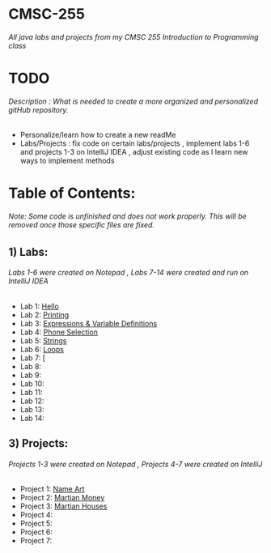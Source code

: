 # CMSC-255
###### All java labs and projects from my CMSC 255 Introduction to Programming class

# TODO
###### Description : What is needed to create a more organized and personalized gitHub repository.
- Personalize/learn how to create a new readMe
- Labs/Projects : fix code on certain labs/projects , implement labs 1-6 and projects 1-3 on IntelliJ IDEA , adjust existing code as I learn new ways to implement methods

# Table of Contents:
###### Note: Some code is unfinished and does not work properly. This will be removed once those specific files are fixed.

## 1) Labs:
###### Labs 1-6 were created on Notepad , Labs 7-14 were created and run on IntelliJ IDEA
- Lab 1: [Hello](https://github.com/Lorelai-anne/CMSC-255_Fall2022/blob/main/CMSC%20255/Lab%2001/Hello.java)
- Lab 2: [Printing](https://github.com/Lorelai-anne/CMSC-255_Fall2022/tree/main/CMSC%20255/Lab%2002)
- Lab 3: [Expressions & Variable Definitions](https://github.com/Lorelai-anne/CMSC-255_Fall2022/tree/main/CMSC%20255/Lab%2003)
- Lab 4: [Phone Selection](https://github.com/Lorelai-anne/CMSC-255_Fall2022/tree/main/CMSC%20255/Lab%2004)
- Lab 5: [Strings](https://github.com/Lorelai-anne/CMSC-255_Fall2022/tree/main/CMSC%20255/Lab%2005)
- Lab 6: [Loops](https://github.com/Lorelai-anne/CMSC-255_Fall2022/tree/main/CMSC%20255/Lab%2006)
- Lab 7: [
- Lab 8: 
- Lab 9: 
- Lab 10: 
- Lab 11: 
- Lab 12: 
- Lab 13: 
- Lab 14: 

## 3) Projects:
###### Projects 1-3 were created on Notepad , Projects 4-7 were created on IntelliJ
- Project 1: [Name Art](https://github.com/Lorelai-anne/CMSC-255_Fall2022/blob/main/CMSC%20255/Project%2001/NameArt.java)
- Project 2: [Martian Money](https://github.com/Lorelai-anne/CMSC-255_Fall2022/blob/main/CMSC%20255/Project%2002/MartianMoney.java)
- Project 3: [Martian Houses](https://github.com/Lorelai-anne/CMSC-255_Fall2022/blob/main/CMSC%20255/Project%2003/MartianHouses.java)
- Project 4: 
- Project 5: 
- Project 6: 
- Project 7: 
